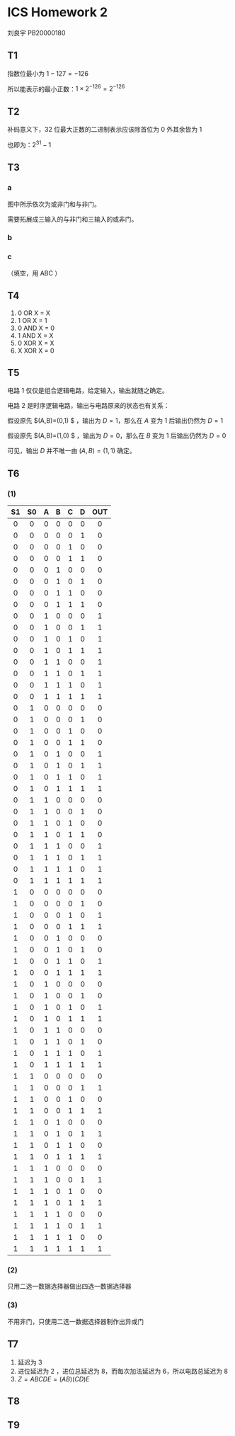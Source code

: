 # ICS Homework 2

刘良宇 PB20000180

## T1

指数位最小为 $1-127=-126$

所以能表示的最小正数：$1\times 2^{-126}=2^{-126}$

## T2

补码意义下，$32$ 位最大正数的二进制表示应该除首位为 $0$ 外其余皆为 $1$

也即为：$2^{31}-1$

## T3

### a

图中所示依次为或非门和与非门。

需要拓展成三输入的与非门和三输入的或非门。

### b



### c

（填空，用 ABC ）

## T4

1. 0 OR X  = X
2. 1 OR X = 1
3. 0 AND X = 0
4. 1 AND X = X
5. 0 XOR X = X
6. X XOR X = 0

## T5

电路 1 仅仅是组合逻辑电路，给定输入，输出就随之确定。

电路 2 是时序逻辑电路，输出与电路原来的状态也有关系：

假设原先 $(A,B)=(0,1) $ ，输出为 $D=1$，那么在 $A$ 变为 1 后输出仍然为 $D=1$

假设原先 $(A,B)=(1,0) $ ，输出为 $D=0$，那么在 $B$ 变为 1 后输出仍然为 $D=0$

可见，输出 $D$ 并不唯一由 $(A,B)=(1,1)$ 确定。

## T6

### (1)

|  S1  |  S0  |  A   |  B   |  C   |  D   | OUT  |
| :--: | :--: | :--: | :--: | :--: | :--: | :--: |
|  0   |  0   |  0   |  0   |  0   |  0   |  0   |
|  0   |  0   |  0   |  0   |  0   |  1   |  0   |
|  0   |  0   |  0   |  0   |  1   |  0   |  0   |
|  0   |  0   |  0   |  0   |  1   |  1   |  0   |
|  0   |  0   |  0   |  1   |  0   |  0   |  0   |
|  0   |  0   |  0   |  1   |  0   |  1   |  0   |
|  0   |  0   |  0   |  1   |  1   |  0   |  0   |
|  0   |  0   |  0   |  1   |  1   |  1   |  0   |
|  0   |  0   |  1   |  0   |  0   |  0   |  1   |
|  0   |  0   |  1   |  0   |  0   |  1   |  1   |
|  0   |  0   |  1   |  0   |  1   |  0   |  1   |
|  0   |  0   |  1   |  0   |  1   |  1   |  1   |
|  0   |  0   |  1   |  1   |  0   |  0   |  1   |
|  0   |  0   |  1   |  1   |  0   |  1   |  1   |
|  0   |  0   |  1   |  1   |  1   |  0   |  1   |
|  0   |  0   |  1   |  1   |  1   |  1   |  1   |
|  0   |  1   |  0   |  0   |  0   |  0   |  0   |
|  0   |  1   |  0   |  0   |  0   |  1   |  0   |
|  0   |  1   |  0   |  0   |  1   |  0   |  0   |
|  0   |  1   |  0   |  0   |  1   |  1   |  0   |
|  0   |  1   |  0   |  1   |  0   |  0   |  1   |
|  0   |  1   |  0   |  1   |  0   |  1   |  1   |
|  0   |  1   |  0   |  1   |  1   |  0   |  1   |
|  0   |  1   |  0   |  1   |  1   |  1   |  1   |
|  0   |  1   |  1   |  0   |  0   |  0   |  0   |
|  0   |  1   |  1   |  0   |  0   |  1   |  0   |
|  0   |  1   |  1   |  0   |  1   |  0   |  0   |
|  0   |  1   |  1   |  0   |  1   |  1   |  0   |
|  0   |  1   |  1   |  1   |  0   |  0   |  1   |
|  0   |  1   |  1   |  1   |  0   |  1   |  1   |
|  0   |  1   |  1   |  1   |  1   |  0   |  1   |
|  0   |  1   |  1   |  1   |  1   |  1   |  1   |
|  1   |  0   |  0   |  0   |  0   |  0   |  0   |
|  1   |  0   |  0   |  0   |  0   |  1   |  0   |
|  1   |  0   |  0   |  0   |  1   |  0   |  1   |
|  1   |  0   |  0   |  0   |  1   |  1   |  1   |
|  1   |  0   |  0   |  1   |  0   |  0   |  0   |
|  1   |  0   |  0   |  1   |  0   |  1   |  0   |
|  1   |  0   |  0   |  1   |  1   |  0   |  1   |
|  1   |  0   |  0   |  1   |  1   |  1   |  1   |
|  1   |  0   |  1   |  0   |  0   |  0   |  0   |
|  1   |  0   |  1   |  0   |  0   |  1   |  0   |
|  1   |  0   |  1   |  0   |  1   |  0   |  1   |
|  1   |  0   |  1   |  0   |  1   |  1   |  1   |
|  1   |  0   |  1   |  1   |  0   |  0   |  0   |
|  1   |  0   |  1   |  1   |  0   |  1   |  0   |
|  1   |  0   |  1   |  1   |  1   |  0   |  1   |
|  1   |  0   |  1   |  1   |  1   |  1   |  1   |
|  1   |  1   |  0   |  0   |  0   |  0   |  0   |
|  1   |  1   |  0   |  0   |  0   |  1   |  1   |
|  1   |  1   |  0   |  0   |  1   |  0   |  0   |
|  1   |  1   |  0   |  0   |  1   |  1   |  1   |
|  1   |  1   |  0   |  1   |  0   |  0   |  0   |
|  1   |  1   |  0   |  1   |  0   |  1   |  1   |
|  1   |  1   |  0   |  1   |  1   |  0   |  0   |
|  1   |  1   |  0   |  1   |  1   |  1   |  1   |
|  1   |  1   |  1   |  0   |  0   |  0   |  0   |
|  1   |  1   |  1   |  0   |  0   |  1   |  1   |
|  1   |  1   |  1   |  0   |  1   |  0   |  0   |
|  1   |  1   |  1   |  0   |  1   |  1   |  1   |
|  1   |  1   |  1   |  1   |  0   |  0   |  0   |
|  1   |  1   |  1   |  1   |  0   |  1   |  1   |
|  1   |  1   |  1   |  1   |  1   |  0   |  0   |
|  1   |  1   |  1   |  1   |  1   |  1   |  1   |

### (2)

只用二选一数据选择器做出四选一数据选择器

### (3)

不用非门，只使用二选一数据选择器制作出异或门

## T7

1. 延迟为 $3$
2. 进位延迟为 $2$ ，进位总延迟为 $8$，而每次加法延迟为 $6$，所以电路总延迟为 $8$
3. $Z=ABCDE=(AB)(CD)E$

## T8



## T9

